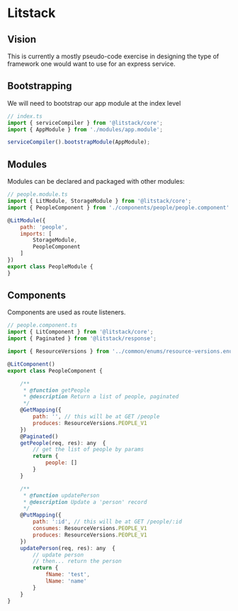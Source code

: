 # Litstack

## Vision

This is currently a mostly pseudo-code exercise in designing the type of framework one would want to use for an express service.

## Bootstrapping
We will need to bootstrap our app module at the index level

```javascript
// index.ts
import { serviceCompiler } from '@litstack/core';
import { AppModule } from './modules/app.module';

serviceCompiler().bootstrapModule(AppModule);
```

## Modules
Modules can be declared and packaged with other modules:

```javascript
// people.module.ts
import { LitModule, StorageModule } from '@litstack/core';
import { PeopleComponent } from './components/people/people.component'

@LitModule({
    path: 'people',
    imports: [
        StorageModule,
        PeopleComponent
    ]
})
export class PeopleModule {
}
```

## Components
Components are used as route listeners.

```javascript
// people.component.ts
import { LitComponent } from '@litstack/core';
import { Paginated } from '@litstack/response';

import { ResourceVersions } from '../common/enums/resource-versions.enum';

@LitComponent()
export class PeopleComponent {

    /**
     * @function getPeople
     * @description Return a list of people, paginated
     */ 
    @GetMapping({
        path: '', // this will be at GET /people
        produces: ResourceVersions.PEOPLE_V1
    })
    @Paginated()
    getPeople(req, res): any  {
        // get the list of people by params
        return {
            people: []
        }
    }

    /**
     * @function updatePerson
     * @description Update a 'person' record
     */
    @PutMapping({
        path: ':id', // this will be at GET /people/:id
        consumes: ResourceVersions.PEOPLE_V1
        produces: ResourceVersions.PEOPLE_V1
    })
    updatePerson(req, res): any  {
        // update person
        // then... return the person
        return {
            fName: 'test',
            lName: 'name'
        }
    }
}
```




